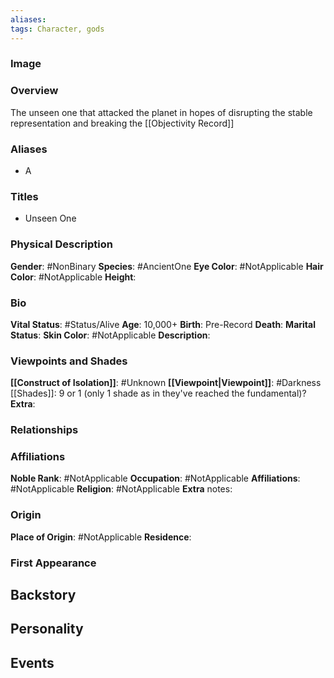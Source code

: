 ```yaml
---
aliases:
tags: Character, gods
---
```


### Image

### Overview
The unseen one that attacked the planet in hopes of disrupting the stable representation and breaking the [[Objectivity Record]]

### Aliases
- A
  
### Titles
- Unseen One

### Physical Description
**Gender**: #NonBinary
**Species**: #AncientOne
**Eye Color**: #NotApplicable 
**Hair Color**: #NotApplicable 
**Height**:

### Bio
**Vital Status**: #Status/Alive 
**Age**: 10,000+
**Birth**: Pre-Record
**Death**:
**Marital Status**: 
**Skin Color**: #NotApplicable 
**Description**:

### Viewpoints and Shades
**[[Construct of Isolation]]**: #Unknown
**[[Viewpoint|Viewpoint]]**: #Darkness
[[Shades]]: 9 or 1 (only 1 shade as in they've reached the fundamental)?
**Extra**:

### Relationships
  
### Affiliations
**Noble Rank**: #NotApplicable 
**Occupation**: #NotApplicable 
**Affiliations**: #NotApplicable 
**Religion**: #NotApplicable 
**Extra** notes:

### Origin
**Place of Origin**: #NotApplicable 
**Residence**: 

### First Appearance

## Backstory

## Personality

## Events



